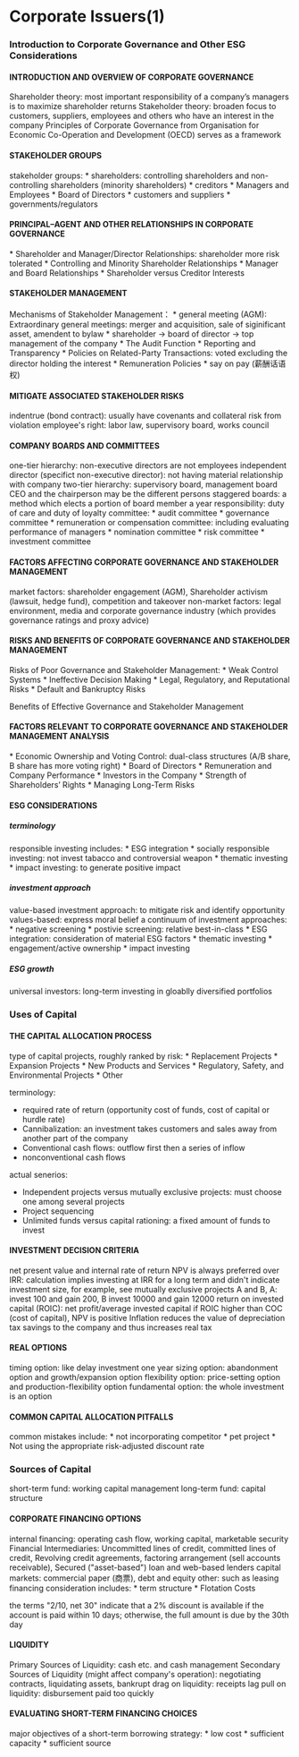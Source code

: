 <h1>Corporate Issuers(1)</h1>
<h3>Introduction to Corporate Governance and Other ESG Considerations</h3>
<h4>INTRODUCTION AND OVERVIEW OF CORPORATE GOVERNANCE</h4>
<!-- 601 -->
Shareholder theory: most important responsibility of a company’s managers is to maximize shareholder returns
Stakeholder theory: broaden focus to customers, suppliers, employees and others who have an interest in the company
Principles of Corporate Governance from Organisation for Economic Co-Operation and Development (OECD) serves as a framework 


<h4>STAKEHOLDER GROUPS</h4>
<!--  -->
stakeholder groups:
* shareholders: controlling shareholders and non-controlling shareholders (minority shareholders)
* creditors
* Managers and Employees
* Board of Directors
* customers and suppliers
* governments/regulators

<h4>PRINCIPAL–AGENT AND OTHER RELATIONSHIPS IN CORPORATE GOVERNANCE</h4>
<!--  -->
* Shareholder and Manager/Director Relationships: shareholder more risk tolerated
* Controlling and Minority Shareholder Relationships
* Manager and Board Relationships
* Shareholder versus Creditor Interests


<h4>STAKEHOLDER MANAGEMENT</h4>
<!-- 609 -->
Mechanisms of Stakeholder Management：
* general meeting (AGM):
Extraordinary general meetings: merger and acquisition, sale of siginificant asset, amendent to bylaw
* shareholder → board of director → top management of the company
* The Audit Function
* Reporting and Transparency
* Policies on Related-Party Transactions: voted excluding the director holding the interest
* Remuneration Policies
* say on pay (薪酬话语权)

<h4>MITIGATE ASSOCIATED STAKEHOLDER RISKS</h4>
<!--  -->
indentrue (bond contract): usually have covenants and collateral
risk from violation employee's right: labor law, supervisory board, works council


<h4>COMPANY BOARDS AND COMMITTEES</h4>
<!--  -->
one-tier hierarchy: non-executive directors are not employees
independent director (specifict non-executive director): not having material relationship with company
two-tier hierarchy: supervisory board, management board
CEO and the chairperson may be the different persons
staggered boards: a method which elects a portion of board member a year
responsibility: duty of care and duty of loyalty
committee:
* audit committee
* governance committee
* remuneration or compensation committee: including evaluating performance of managers
* nomination committee
* risk committee
* investment committee

<h4>FACTORS AFFECTING CORPORATE GOVERNANCE AND STAKEHOLDER MANAGEMENT</h4>
<!--  -->
market factors: shareholder engagement (AGM), Shareholder activism (lawsuit, hedge fund), competition and takeover
non-market factors: legal environment, media and corporate governance industry (which provides governance ratings and proxy advice)


<h4>RISKS AND BENEFITS OF CORPORATE GOVERNANCE AND STAKEHOLDER MANAGEMENT</h4>
<!--  -->
Risks of Poor Governance and Stakeholder Management:
* Weak Control Systems
* Ineffective Decision Making
* Legal, Regulatory, and Reputational Risks
* Default and Bankruptcy Risks

Benefits of Effective Governance and Stakeholder Management


<h4>FACTORS RELEVANT TO CORPORATE GOVERNANCE AND STAKEHOLDER MANAGEMENT ANALYSIS</h4>
<!--  -->
* Economic Ownership and Voting Control: dual-class structures (A/B share, B share has more voting right)
* Board of Directors
* Remuneration and Company Performance
* Investors in the Company
* Strength of Shareholders’ Rights
* Managing Long-Term Risks

<h4>ESG CONSIDERATIONS</h4>
<h5>terminology</h5>
<!--  -->
responsible investing includes:
* ESG integration
* socially responsible investing: not invest tabacco and controversial weapon
* thematic investing
* impact investing: to generate positive impact

<h5>investment approach</h5>
<!--  -->
value-based investment approach: to mitigate risk and identify opportunity
values-based: express moral belief
a continuum of investment approaches:
* negative screening
* postivie screening: relative best-in-class
* ESG integration: consideration of material ESG factors 
* thematic investing
* engagement/active ownership
* impact investing

<h5>ESG growth</h5>
universal investors: long-term investing in gloablly diversified portfolios


<h3>Uses of Capital</h3>
<h4>THE CAPITAL ALLOCATION PROCESS</h4>
<!-- 645 -->
type of capital projects, roughly ranked by risk:
* Replacement Projects
* Expansion Projects
* New Products and Services
* Regulatory, Safety, and Environmental Projects
* Other

terminology:
* required rate of return (opportunity cost of funds, cost of capital or hurdle rate)
* Cannibalization: an investment takes customers and sales away from another part of the company
* Conventional cash flows: outflow first then a series of inflow
* nonconventional cash flows
  
actual senerios:
* Independent projects versus mutually exclusive projects: must choose one among several projects
* Project sequencing
* Unlimited funds versus capital rationing: a fixed amount of funds to invest


<h4>INVESTMENT DECISION CRITERIA</h4>
<!--  -->
net present value and internal rate of return 
NPV is always preferred over IRR: calculation implies investing at IRR for a long term and didn't indicate investment size, for example, see mutually exclusive projects A and B, A: invest 100 and gain 200, B invest 10000 and gain 12000
return on invested capital (ROIC): net profit/average invested capital
if ROIC higher than COC (cost of capital), NPV is positive
Inflation reduces the value of depreciation tax savings to the company and thus increases real tax

<h4>REAL OPTIONS</h4>
<!--  -->
timing option: like delay investment one year
sizing option: abandonment option and growth/expansion option
flexibility option: price-setting option and production-flexibility option
fundamental option: the whole investment is an option

<h4>COMMON CAPITAL ALLOCATION PITFALLS</h4>
<!--  -->
common mistakes include:
* not incorporating competitor
* pet project
* Not using the appropriate risk-adjusted
discount rate


<h3>Sources of Capital</h3>
<!-- 669 -->
short-term fund: working capital management
long-term fund: capital structure
<h4>CORPORATE FINANCING OPTIONS</h4>
<!--  -->
internal financing: operating cash flow, working capital, marketable security
Financial Intermediaries: Uncommitted lines of credit, committed lines of credit, Revolving credit agreements, factoring arrangement (sell accounts receivable), Secured ("asset-based") loan and web-based lenders
capital markets: commercial paper (商票), debt and equity
other: such as leasing
financing consideration includes:
* term structure
* Flotation Costs

the terms "2/10, net 30" indicate that a 2% discount is available if the account is paid within 10 days; otherwise, the full amount is due by the 30th day

<h4>LIQUIDITY</h4>
<!--  -->
Primary Sources of Liquidity: cash etc. and cash management
Secondary Sources of Liquidity (might affect company's operation): negotiating contracts, liquidating assets, bankrupt
drag on liquidity: receipts lag
pull on liquidity: disbursement paid too quickly 


<h4>EVALUATING SHORT-TERM FINANCING CHOICES</h4>
<!--  -->
major objectives of a short-term borrowing strategy:
* low cost
* sufficient capacity
* sufficient source







